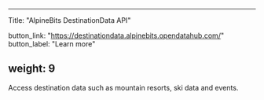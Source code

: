 

---
Title: "AlpineBits DestinationData API"

button_link: "https://destinationdata.alpinebits.opendatahub.com/"
button_label: "Learn more"

weight: 9
---

Access destination data such as mountain resorts, ski data and events.
